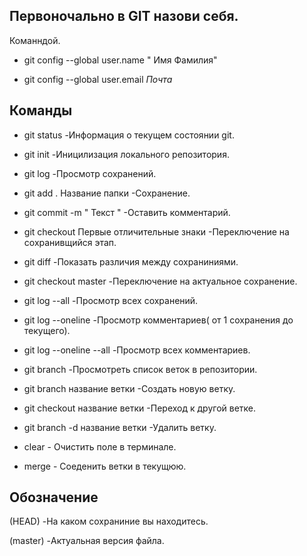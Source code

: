 ## Первоночально в GIT назови себя. 

Команндой.

* git config --global user.name " Имя Фамилия"

* git config --global user.email *Почта*
## Команды 

* git status -Информация о текущем состоянии git.

* git init -Иницилизация локального репозитория.

* git log -Просмотр сохранений.

* git add . Название папки -Сохранение.

* git commit -m " Текст " -Оставить комментарий.  

* git checkout Первые отличительные знаки  -Переключение на сохранивщийся этап.

* git diff -Показать различия между сохраниниями.

* git checkout master -Переключение на актуальное сохранение.

* git log --all -Просмотр всех сохранений.

* git log --oneline -Просмотр комментариев( от 1 сохранения до текущего).

* git log --oneline --all -Просмотр всех комментариев.

* git branch -Просмотреть список веток в репозитории.

* git branch название ветки -Создать новую ветку.

* git checkout название ветки -Переход к другой ветке. 

* git branch -d название ветки -Удалить ветку.

* clear - Очистить поле в терминале.  

* merge - Соеденить ветки в текущюю.

## Обозначение 

(HEAD) -На каком сохраниние вы находитесь.

(master) -Актуальная версия файла. 